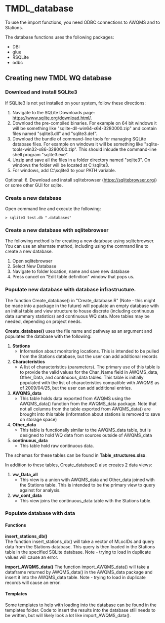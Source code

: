 # TMDL_database

To use the import functions, you need ODBC connections to AWQMS and to Stations. 

The database functions uses the following packages:

- DBI
- glue
- RSQLite
- odbc

## Creating new TMDL WQ database

### Download and install SQLite3

If SQLite3 is not yet installed on your system, follow these directions:

1. Navigate to the SQLite Downloads page: https://www.sqlite.org/download.html/. 
2. Download the pre-compiled binaries. For example on 64 bit windows it will be something like "sqlite-dll-win64-x64-3280000.zip" and contain files named "sqlite3.dll" and "sqlite3.def".
3. Download the bundle of command-line tools for managing SQLite database files. For example on windows it will be something like "sqlite-tools-win32-x86-3280000.zip". This should inlcude the command-line shell program "sqlite3.exe". 
4. Unzip and save all the files in a folder directory named "sqlite3". On windows the folder will be located at C:\sqlite3.
5. For windows, add C:\sqlite3 to your PATH variable.

Optional:
6. Download and install sqlitebrowser (https://sqlitebrowser.org/) or some other GUI for sqlite. 


### Create a new database

Open command line and execute the following:

```> sqlite3 test.db ".databases"```


### Create a new database with sqlitebrowser

The following method is for creating a new database using sqlitebrowser. You can use an alternate method, including using the command line to create a new database.  

1. Open sqlitebrowser
2. Select New Database
3. Navigate to folder location, name and save new database 
4. Press cancel on "Edit table definition" window that pops us.


### Populate new database with database infrastructure. 

The function Create_database() in "Create_database.R" (Note - this might be made into a package in the future) will populate an empty database with an initial table and view structure to house discrete (including continuous data summary statistics) and continuous WQ data. More tables may be needed, depending on project needs.  

**Create_database()** uses the file name and pathway as an argument and populates the database with the following:

 1. **Stations**
     - Information about monitoring locations. This is intended to be pulled from the Stations database, but the user can add additional records
 2. **Characteristics**
     - A list of characteristics (parameters). The primary use of this table is to provide the valid values for the Char_Name field in AWQMS_data, Other_Data, and continuous_data tables.  This table is initially populated with the list of characteristics compatible with AWQMS as of 2009/04/25, but the user can add additional entries.  
 3. **AWQMS_data**
     - This table holds data exported from AWQMS using the AWQMS_data() function from the AWQMS_data package. Note that not all columns from the table exported from AWQMS_data() are brought into this table (information about stations is removed to save on storage space)
 4. **Other_data**
    - This table is functionally similar to the AWQMS_data table, but is designed to hold WQ data from sources outside of AWQMS_data
 5. **continuous_data**
     - This table hold raw continuous data. 
     
The schemas for these tables can be found in **Table_structures.xlsx**.

In addition to these tables, Create_database() also creates 2 data views:

 1. **vw_Data_all**
     - This view is a union with AWQMS_data and Other_data joined with the Stations table. This is intended to be the primary view to query against for analysis. 
 2. **vw_cont_data**
     - This view joins the continuous_data table with the Stations table. 
     
### Populate database with data

#### Functions

**insert_stations_db()**  
The function insert_stations_db() will take a vector of MLocIDs and query data from the Stations database. This query is then loaded in the Stations table in the specified SQLite database. Note - trying to load in duplicate values will cause an error.

**import_AWQMS_data()** 
The function import_AWQMS_data() will take a dataframe returned by AWQMS_data() in the AWQMS_data package and insert it into the AWQMS_data table. Note - trying to load in duplicate records will cause an error.  

#### Templates

Some templates to help with loading into the database can be found in the templates folder. Code to insert the results into the database still needs to be written, but will likely look a lot like import_AWQMS_data().
